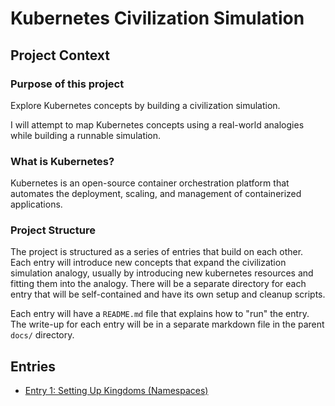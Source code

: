 # Kubernetes Civilization Simulation

## Project Context

### Purpose of this project

Explore Kubernetes concepts by building a civilization simulation.

I will attempt to map Kubernetes concepts using a real-world analogies while building a runnable simulation.

### What is Kubernetes?

Kubernetes is an open-source container orchestration platform that automates the deployment, scaling, and management of containerized applications.

### Project Structure

The project is structured as a series of entries that build on each other.  
Each entry will introduce new concepts that expand the civilization simulation analogy, usually by introducing new kubernetes resources and fitting them into the analogy.
There will be a separate directory for each entry that will be self-contained and have its own setup and cleanup scripts.

Each entry will have a `README.md` file that explains how to "run" the entry.  
The write-up for each entry will be in a separate markdown file in the parent `docs/` directory.

## Entries

- [Entry 1: Setting Up Kingdoms (Namespaces)](entry1.md)
